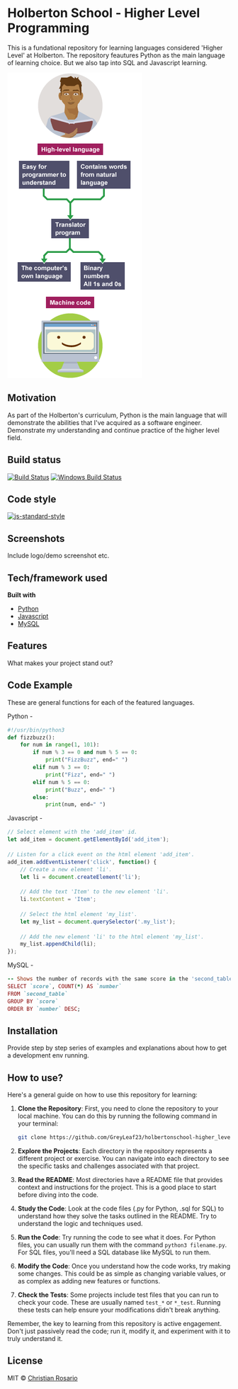 # Holberton School - Higher Level Programming


This is a fundational repository for learning languages considered 'Higher Level' at Holberton.
The repository feautures Python as the main language of learning choice. But we also tap into SQL and Javascript learning.

![Showcase](https://github.com/GreyLeaf23/holbertonschool-higher_level_programming/blob/main/small.png)

## Motivation


As part of the Holberton's curriculum, Python is the main language that will demonstrate the abilities that I've acquired as a software
engineer.
Demonstrate my understanding and continue practice of the higher level field.



## Build status



[![Build Status](https://travis-ci.org/akashnimare/foco.svg?branch=master)](https://travis-ci.org/akashnimare/foco)
[![Windows Build Status](https://ci.appveyor.com/api/projects/status/github/akashnimare/foco?branch=master&svg=true)](https://ci.appveyor.com/project/akashnimare/foco/branch/master)

## Code style



[![js-standard-style](https://img.shields.io/badge/code%20style-standard-brightgreen.svg?style=flat)](https://github.com/feross/standard)

## Screenshots
Include logo/demo screenshot etc.

## Tech/framework used

<b>Built with</b>
- [Python](https://www.python.org/)
- [Javascript](https://www.javascript.com/)
- [MySQL](https://www.mysql.com/)

## Features
What makes your project stand out?

## Code Example
These are general functions for each of the featured languages.



Python -
```python
#!/usr/bin/python3
def fizzbuzz():
    for num in range(1, 101):
        if num % 3 == 0 and num % 5 == 0:
            print("FizzBuzz", end=" ")
        elif num % 3 == 0:
            print("Fizz", end=" ")
        elif num % 5 == 0:
            print("Buzz", end=" ")
        else:
            print(num, end=" ")

```


Javascript -
```javascript
// Select element with the 'add_item' id.
let add_item = document.getElementById('add_item');

// Listen for a click event on the html element 'add_item'.
add_item.addEventListener('click', function() {
    // Create a new element 'li'.
    let li = document.createElement('li');

    // Add the text 'Item' to the new element 'li'.
    li.textContent = 'Item';

    // Select the html element 'my_list'.
    let my_list = document.querySelector('.my_list');

    // Add the new element 'li' to the html element 'my_list'.
    my_list.appendChild(li);
});
```



MySQL -
```ruby
-- Shows the number of records with the same score in the 'second_table'.
SELECT `score`, COUNT(*) AS `number`
FROM `second_table`
GROUP BY `score`
ORDER BY `number` DESC;
```



## Installation
Provide step by step series of examples and explanations about how to get a development env running.



## How to use?



Here's a general guide on how to use this repository for learning:

1. **Clone the Repository**: First, you need to clone the repository to your local machine. You can do this by running the following command in
your terminal:
   ```bash
   git clone https://github.com/GreyLeaf23/holbertonschool-higher_level_programming.git
   ```

2. **Explore the Projects**: Each directory in the repository represents a different project or exercise. You can navigate into each directory to see the specific tasks and challenges associated with that project.

3. **Read the README**: Most directories have a README file that provides context and instructions for the project. This is a good place to start before diving into the code.

4. **Study the Code**: Look at the code files (.py for Python, .sql for SQL) to understand how they solve the tasks outlined in the README. Try to understand the logic and techniques used.

5. **Run the Code**: Try running the code to see what it does. For Python files, you can usually run them with the command `python3 filename.py`. For SQL files, you'll need a SQL database like MySQL to run them.

6. **Modify the Code**: Once you understand how the code works, try making some changes. This could be as simple as changing variable values, or as complex as adding new features or functions.

7. **Check the Tests**: Some projects include test files that you can run to check your code. These are usually named `test_*` or `*_test`. Running these tests can help ensure your modifications didn't break anything.

Remember, the key to learning from this repository is active engagement. Don't just passively read the code; run it, modify it, and experiment with it to truly understand it.


## License

MIT © [Christian Rosario]()
